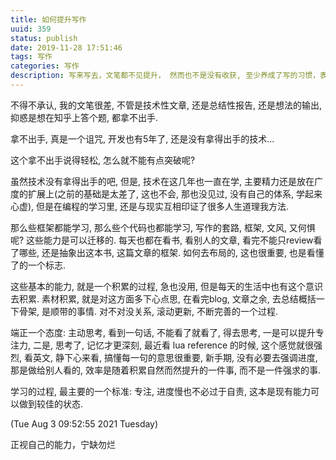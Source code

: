 ```yaml
---
title: 如何提升写作
uuid: 359
status: publish
date: 2019-11-28 17:51:46
tags: 写作
categories: 写作
description: 写来写去，文笔都不见提升， 然而也不是没有收获, 至少养成了写的习惯，表达能力有所提升。 而文笔没有提升的主要原因还是没有刻意练习，天天以记流水帐的形式来写, 连复盘的欲望都没有了。 流水帐也得见人，认可以前的自己也是一种进步。 
---
```


不得不承认, 我的文笔很差, 不管是技术性文章, 还是总结性报告, 还是想法的输出, 抑惑是想在知乎上答个题, 都拿不出手. 

拿不出手, 真是一个诅咒, 开发也有5年了, 还是没有拿得出手的技术...

这个拿不出手说得轻松, 怎么就不能有点突破呢? 

虽然技术没有拿得出手的吧, 但是, 技术在这几年也一直在学, 主要精力还是放在广度的扩展上(之前的基础是太差了, 这也不会, 那也没见过, 没有自己的体系, 学起来心虚), 但是在编程的学习里, 还是与现实互相印证了很多人生道理我方法. 

那么些框架都能学习, 那么些个代码也都能学习, 写作的套路, 框架, 文风, 又何惧呢? 这些能力是可以迁移的. 每天也都在看书, 看别人的文章, 看完不能只review看了哪些, 还是抽象出这本书, 这篇文章的框架. 如何去布局的, 这也很重要, 也是看懂了的一个标志. 

这些基本的能力, 就是一个积累的过程, 急也没用, 但是每天的生活中也有这个意识去积累. 素材积累, 就是对这方面多下心点思, 在看完blog, 文章之余, 去总结概括一下骨架, 是顺带的事情. 对不对没关系, 滚动更新, 不断完善的一个过程. 

端正一个态度: 主动思考, 看到一句话, 不能看了就看了, 得去思考, 一是可以提升专注力, 二是, 思考了, 记忆才更深刻, 最近看 lua reference 的时候, 这个感觉就很强烈, 看英文, 静下心来看, 搞懂每一句的意思很重要, 新手期, 没有必要去强调进度, 那是做给别人看的, 效率是随着积累自然而然提升的一件事, 而不是一件强求的事. 

学习的过程, 最主要的一个标准: 专注, 进度慢也不必过于自责, 这本是现有能力可以做到较佳的状态. 

(Tue Aug  3 09:52:55 2021 Tuesday)

正视自己的能力，宁缺勿烂


